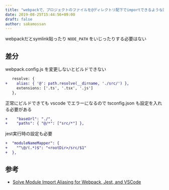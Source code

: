 ```yaml
---
title: "webpackで、プロジェクトのファイルを@ディレクトリ配下でimportできるような設定"
date: 2019-08-25T15:44:56+09:00
draft: false
author: sakamossan
---
```


webpackだとsymlink貼ったり `NODE_PATH` をいじったりする必要はない


## 差分

webpack.config.js を変更しないとビルドできない

```diff
   resolve: {
+    alias: { '@': path.resolve(__dirname, './src/') },
     extensions: ['.ts', '.tsx', '.js']
   },
```

正常にビルドできても vscode でエラーになるので
tsconfig.json も設定を入れる必要がある

```diff
+    "baseUrl": "./",
+    "paths": { "@/*": ["src/*"] },
```

jest実行時の設定も必要

```diff
+  "moduleNameMapper": {
+    "^\@/(.*)$": "<rootDir>/src/$1"
+  },
```


## 参考

- [Solve Module Import Aliasing for Webpack, Jest, and VSCode](https://medium.com/@justintulk/solve-module-import-aliasing-for-webpack-jest-and-vscode-74007ce4adc9)

